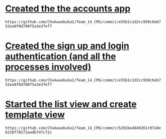 # [Created the the accounts app](https://github.com/Chukwuebuka2/Team_14_CMS/commit/e55b1c1d2cc950c6eb752ea8f0d780f5a3e3fef7)
```https://github.com/Chukwuebuka2/Team_14_CMS/commit/e55b1c1d2cc950c6eb752ea8f0d780f5a3e3fef7```

# [Created the sign up and login authentication (and all the processes involved)](https://github.com/Chukwuebuka2/Team_14_CMS/commit/e55b1c1d2cc950c6eb752ea8f0d780f5a3e3fef7)
```https://github.com/Chukwuebuka2/Team_14_CMS/commit/e55b1c1d2cc950c6eb752ea8f0d780f5a3e3fef7```

# [Started the list view and create template view](https://github.com/Chukwuebuka2/Team_14_CMS/commit/b202be4849261c97a9e6210f70272aadb747c72c)
```https://github.com/Chukwuebuka2/Team_14_CMS/commit/b202be4849261c97a9e6210f70272aadb747c72c```
